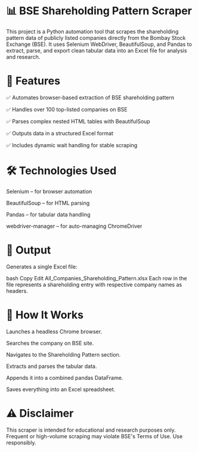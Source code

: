 # 📊 BSE Shareholding Pattern Scraper
This project is a Python automation tool that scrapes the shareholding pattern data of publicly listed companies directly from the Bombay Stock Exchange (BSE). It uses Selenium WebDriver, BeautifulSoup, and Pandas to extract, parse, and export clean tabular data into an Excel file for analysis and research.

# 🚀 Features
✅ Automates browser-based extraction of BSE shareholding pattern

✅ Handles over 100 top-listed companies on BSE

✅ Parses complex nested HTML tables with BeautifulSoup

✅ Outputs data in a structured Excel format

✅ Includes dynamic wait handling for stable scraping

# 🛠️ Technologies Used
Selenium – for browser automation

BeautifulSoup – for HTML parsing

Pandas – for tabular data handling

webdriver-manager – for auto-managing ChromeDriver

# 📁 Output
Generates a single Excel file:

bash
Copy
Edit
All_Companies_Shareholding_Pattern.xlsx
Each row in the file represents a shareholding entry with respective company names as headers.

# 📌 How It Works
Launches a headless Chrome browser.

Searches the company on BSE site.

Navigates to the Shareholding Pattern section.

Extracts and parses the tabular data.

Appends it into a combined pandas DataFrame.

Saves everything into an Excel spreadsheet.

# ⚠️ Disclaimer
This scraper is intended for educational and research purposes only. Frequent or high-volume scraping may violate BSE's Terms of Use. Use responsibly.
